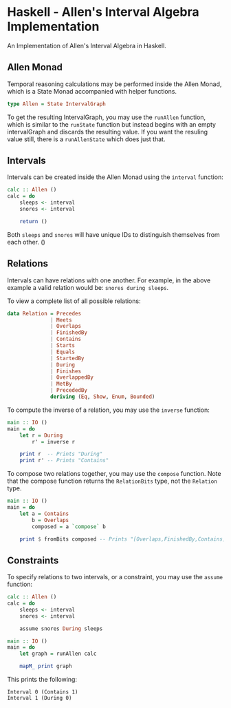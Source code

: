 # Haskell - Allen's Interval Algebra Implementation

An Implementation of Allen's Interval Algebra in Haskell.

## Allen Monad 

Temporal reasoning calculations may be performed inside the Allen Monad, which 
is a State Monad accompanied with helper functions.

```haskell 
type Allen = State IntervalGraph
```

To get the resulting IntervalGraph, you may use the `runAllen` function, which 
is similar to the `runState` function but instead begins with an empty 
intervalGraph and discards the resulting value. If you want the resuling value 
still, there is a `runAllenState` which does just that.

## Intervals 

Intervals can be created inside the Allen Monad using the `interval` 
function:

```haskell 
calc :: Allen ()
calc = do 
    sleeps <- interval 
    snores <- interval 

    return ()
```

Both `sleeps` and `snores` will have unique IDs to distinguish themselves 
from each other. ()

## Relations

Intervals can have relations with one another. For example, in the above
example a valid relation would be: `snores during sleeps`.

To view a complete list of all possible relations: 

```haskell 
data Relation = Precedes 
              | Meets 
              | Overlaps 
              | FinishedBy
              | Contains 
              | Starts 
              | Equals 
              | StartedBy 
              | During 
              | Finishes 
              | OverlappedBy 
              | MetBy
              | PrecededBy
              deriving (Eq, Show, Enum, Bounded)
```

To compute the inverse of a relation, you may use the `inverse` function:

```haskell 
main :: IO ()
main = do 
    let r = During 
        r' = inverse r

    print r  -- Prints "During"
    print r' -- Prints "Contains"
```

To compose two relations together, you may use the `compose` function. Note  
that the compose function returns the `RelationBits` type, not the `Relation`
type.

```haskell 
main :: IO ()
main = do 
    let a = Contains 
        b = Overlaps 
        composed = a `compose` b

    print $ fromBits composed -- Prints "[Overlaps,FinishedBy,Contains]"
```

## Constraints

To specify relations to two intervals, or a constraint, you may use the 
`assume` function:

```haskell 
calc :: Allen ()
calc = do 
    sleeps <- interval 
    snores <- interval 

    assume snores During sleeps

main :: IO ()
main = do 
    let graph = runAllen calc 

    mapM_ print graph
```

This prints the following:

```
Interval 0 (Contains 1)
Interval 1 (During 0)
```
